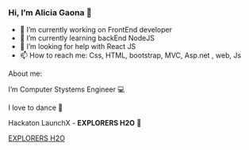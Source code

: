 ### Hi, I’m Alicia Gaona 👋


- 🔭 I’m currently working on FrontEnd developer
- 🌱 I’m currently learning backEnd NodeJS
- 🤔 I’m looking for help with React JS
- 📫 How to reach me: Css, HTML, bootstrap, MVC, Asp.net , web, Js

About me:

 I’m Computer Stystems Engineer 💻
 
 I love to dance 💃
 
Hackaton LaunchX -  __EXPLORERS H2O__ 🐋 

[EXPLORERS H2O](https://github.com/Elchicogamer117/savingouroceansfrtnd)

